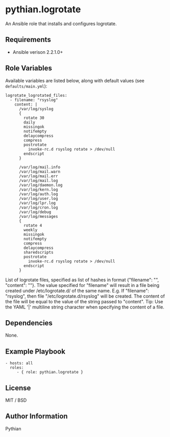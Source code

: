 pythian.logrotate
=========

An Ansible role that installs and configures logrotate.

Requirements
------------

- Ansible verison 2.2.1.0+

Role Variables
--------------

Available variables are listed below, along with default values (see `defaults/main.yml`):

    logrotate_logrotated_files:
      - filename: "rsyslog"
        content: |
          /var/log/syslog
          {
            rotate 30
            daily
            missingok
            notifempty
            delaycompress
            compress
            postrotate
              invoke-rc.d rsyslog rotate > /dev/null
            endscript
          }

          /var/log/mail.info
          /var/log/mail.warn
          /var/log/mail.err
          /var/log/mail.log
          /var/log/daemon.log
          /var/log/kern.log
          /var/log/auth.log
          /var/log/user.log
          /var/log/lpr.log
          /var/log/cron.log
          /var/log/debug
          /var/log/messages
          {
            rotate 4
            weekly
            missingok
            notifempty
            compress
            delaycompress
            sharedscripts
            postrotate
              invoke-rc.d rsyslog rotate > /dev/null
            endscript
          }

List of logrotate files, specified as list of hashes in format {"filename": "", "content": ""}.
The value specified for "filename" will result in a file being created under /etc/logrotate.d/
of the same name. E.g. If "filename": "rsyslog", then file "/etc/logrotate.d/rsyslog" will be created.
The content of the file will be equal to the value of the string passed to "content".
Tip: Use the YAML '|' multiline string character when specifying the content of a file.

Dependencies
------------

None.

Example Playbook
----------------

    - hosts: all
      roles:
         - { role: pythian.logrotate }

License
-------

MIT / BSD

Author Information
------------------

Pythian
